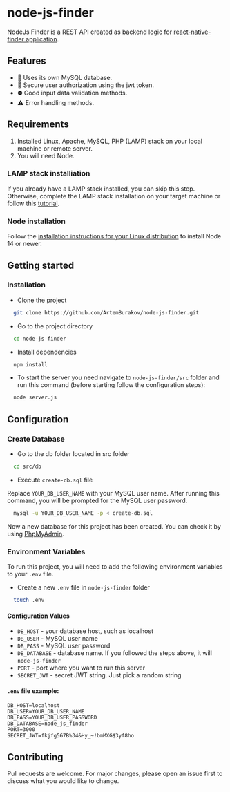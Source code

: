 # node-js-finder

NodeJs Finder is a REST API created as backend logic for [react-native-finder application](https://github.com/ArtemBurakov/react-native-finder).

## Features

- :memo: Uses its own MySQL database.
- :closed_lock_with_key: Secure user authorization using the jwt token.
- :no_entry: Good input data validation methods.
- :warning: Error handling methods.

## Requirements

1. Installed Linux, Apache, MySQL, PHP (LAMP) stack on your local machine or remote server.
2. You will need Node.

### LAMP stack installiation

If you already have a LAMP stack installed, you can skip this step. Otherwise, complete the LAMP stack installation on your target machine or follow this [tutorial](https://www.digitalocean.com/community/tutorials/how-to-install-linux-apache-mysql-php-lamp-stack-on-ubuntu-20-04).

### Node installation

Follow the [installation instructions for your Linux distribution](https://nodejs.org/en/download/package-manager/) to install Node 14 or newer.

## Getting started

### Installation

* Clone the project

```bash
  git clone https://github.com/ArtemBurakov/node-js-finder.git
```

* Go to the project directory

```bash
  cd node-js-finder
```

* Install dependencies

```bash
  npm install
```

* To start the server you need navigate to `node-js-finder/src` folder and run this command (before starting follow the configuration steps):

```bash
  node server.js
```

## Configuration

### Create Database

* Go to the db folder located in src folder

```bash
  cd src/db
```

* Execute `create-db.sql` file

Replace `YOUR_DB_USER_NAME` with your MySQL user name. After running this command, you will be prompted for the MySQL user password.

```bash
  mysql -u YOUR_DB_USER_NAME -p < create-db.sql
```

Now a new database for this project has been created. You can check it by using [PhpMyAdmin](https://www.phpmyadmin.net/).

### Environment Variables

To run this project, you will need to add the following environment variables to your `.env` file.

* Create a new `.env` file in `node-js-finder` folder

```bash
  touch .env
```

#### Configuration Values

* `DB_HOST` - your database host, such as localhost
* `DB_USER` - MySQL user name
* `DB_PASS` - MySQL user password
* `DB_DATABASE` - database name. If you followed the steps above, it will `node-js-finder`
* `PORT` - port where you want to run this server
* `SECRET_JWT` - secret JWT string. Just pick a random string

#### `.env` file example:

```
DB_HOST=localhost
DB_USER=YOUR_DB_USER_NAME
DB_PASS=YOUR_DB_USER_PASSWORD
DB_DATABASE=node_js_finder
PORT=3000
SECRET_JWT=fkjfg567B%34&Hy_~!bmMXG$3yf8ho
```

## Contributing

Pull requests are welcome. For major changes, please open an issue first to discuss what you would like to change.
